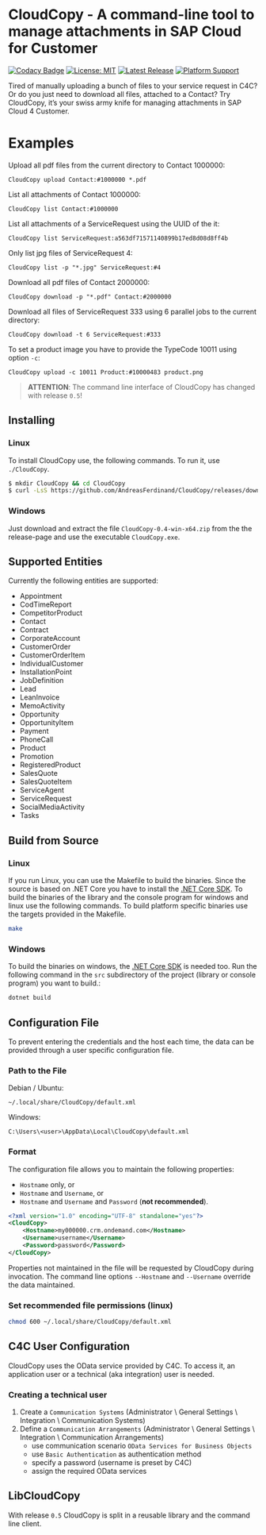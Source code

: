 # CloudCopy - A command-line tool to manage attachments in SAP Cloud for Customer

[![Codacy Badge](https://app.codacy.com/project/badge/Grade/cd9db6880b7b4ee5885ae7726b626c98)](https://www.codacy.com/manual/AndreasFerdinand/CloudCopy?utm_source=github.com&amp;utm_medium=referral&amp;utm_content=AndreasFerdinand/CloudCopy&amp;utm_campaign=Badge_Grade)
[![License: MIT](https://img.shields.io/badge/License-MIT-yellow.svg)](LICENSE)
[![Latest Release](https://img.shields.io/github/v/tag/AndreasFerdinand/CloudCopy?label=latest+release&sort=semver)](https://github.com/AndreasFerdinand/CloudCopy/releases/latest)
[![Platform Support](https://img.shields.io/badge/platform-win--64%20%7C%20linux--64-brightgreen)](https://github.com/AndreasFerdinand/CloudCopy/releases)

Tired of manually uploading a bunch of files to your service request in C4C? Or do you just need to download all files, attached to a Contact? Try CloudCopy, it’s your swiss army knife for managing attachments in SAP Cloud 4 Customer.

# Examples

Upload all pdf files from the current directory to Contact 1000000:
```
CloudCopy upload Contact:#1000000 *.pdf
```

List all attachments of Contact 1000000:
```
CloudCopy list Contact:#1000000
```

List all attachments of a ServiceRequest using the UUID of the it:
```
CloudCopy list ServiceRequest:a563df71571140899b17ed8d08d8ff4b
```

Only list jpg files of ServiceRequest 4:
```
CloudCopy list -p "*.jpg" ServiceRequest:#4
```

Download all pdf files of Contact 2000000:
```
CloudCopy download -p "*.pdf" Contact:#2000000
```

Download all files of ServiceRequest 333 using 6 parallel jobs to the current directory:
```
CloudCopy download -t 6 ServiceRequest:#333
```

To set a product image you have to provide the TypeCode 10011 using option `-c`:
```
CloudCopy upload -c 10011 Product:#10000483 product.png
```

> **ATTENTION**: The command line interface of CloudCopy has changed with release `0.5`!

## Installing
### Linux
To install CloudCopy use, the following commands. To run it, use `./CloudCopy`.

```bash
$ mkdir CloudCopy && cd CloudCopy
$ curl -LsS https://github.com/AndreasFerdinand/CloudCopy/releases/download/v0.4/CloudCopy-0.4-linux-x64.tar.gz | tar xzv
```

### Windows
Just download and extract the file `CloudCopy-0.4-win-x64.zip` from the the release-page and use the executable `CloudCopy.exe`.

## Supported Entities
Currently the following entities are supported:

* Appointment
* CodTimeReport
* CompetitorProduct
* Contact
* Contract
* CorporateAccount
* CustomerOrder
* CustomerOrderItem
* IndividualCustomer
* InstallationPoint
* JobDefinition
* Lead
* LeanInvoice
* MemoActivity
* Opportunity
* OpportunityItem
* Payment
* PhoneCall
* Product
* Promotion
* RegisteredProduct
* SalesQuote
* SalesQuoteItem
* ServiceAgent
* ServiceRequest
* SocialMediaActivity
* Tasks

## Build from Source
### Linux
If you run Linux, you can use the Makefile to build the binaries. Since the source is based on .NET Core you have to install the [.NET Core SDK](https://docs.microsoft.com/en-us/dotnet/core/install/linux). To build the binaries of the library and the console program for windows and linux use the following commands. To build platform specific binaries use the targets provided in the Makefile.

```bash
make
```

### Windows
To build the binaries on windows, the [.NET Core SDK](https://docs.microsoft.com/en-us/dotnet/core/install/windows) is needed too. Run the following command in the `src` subdirectory of the project (library or console program) you want to build.:

```bat
dotnet build
```

## Configuration File
To prevent entering the credentials and the host each time, the data can be provided through a user specific configuration file.

### Path to the File
Debian / Ubuntu:
```
~/.local/share/CloudCopy/default.xml
```

Windows:
```
C:\Users\<user>\AppData\Local\CloudCopy\default.xml
```

### Format
The configuration file allows you to maintain the following properties:

* `Hostname` only, or
* `Hostname` and `Username`, or
* `Hostname` and `Username` and `Password` (**not recommended**).

```xml
<?xml version="1.0" encoding="UTF-8" standalone="yes"?>
<CloudCopy>
	<Hostname>my000000.crm.ondemand.com</Hostname>
	<Username>username</Username>
	<Password>password</Password>
</CloudCopy>
```

Properties not maintained in the file will be requested by CloudCopy during invocation. The command line options `--Hostname` and `--Username` override the data maintained.

### Set recommended file permissions (linux)
```bash
chmod 600 ~/.local/share/CloudCopy/default.xml
```

## C4C User Configuration
CloudCopy uses the OData service provided by C4C. To access it, an application user or a technical (aka integration) user is needed.

### Creating a technical user
1) Create a `Communication Systems` (Administrator \ General Settings \ Integration \ Communication Systems)
2) Define a `Communication Arrangements` (Administrator \ General Settings \ Integration \ Communication Arrangements)
   - use communication scenario `OData Services for Business Objects`
   - use `Basic Authentication` as authentication method
   - specify a password (username is preset by C4C)
   - assign the required OData services
  

## LibCloudCopy
With release `0.5` CloudCopy is split in a reusable library and the command line client.